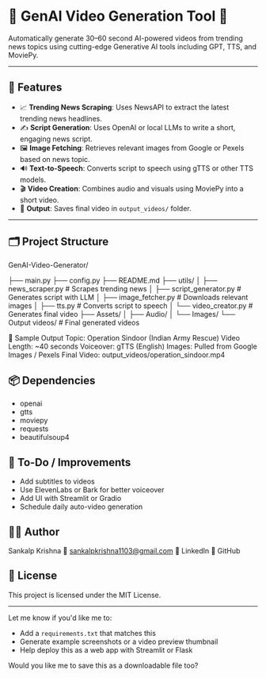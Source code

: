 # 🧠 GenAI Video Generation Tool 🎥

Automatically generate 30–60 second AI-powered videos from trending news topics using cutting-edge Generative AI tools including GPT, TTS, and MoviePy.

---

## 🚀 Features

- 📈 **Trending News Scraping**: Uses NewsAPI to extract the latest trending news headlines.
- ✍️ **Script Generation**: Uses OpenAI or local LLMs to write a short, engaging news script.
- 🖼️ **Image Fetching**: Retrieves relevant images from Google or Pexels based on news topic.
- 🔊 **Text-to-Speech**: Converts script to speech using gTTS or other TTS models.
- 🎬 **Video Creation**: Combines audio and visuals using MoviePy into a short video.
- 💾 **Output**: Saves final video in `output_videos/` folder.

---

## 🗂️ Project Structure

GenAI-Video-Generator/

├── main.py
├── config.py
├── README.md
├── utils/
│ ├── news_scraper.py # Scrapes trending news
│ ├── script_generator.py # Generates script with LLM
│ ├── image_fetcher.py # Downloads relevant images
│ ├── tts.py # Converts script to speech
│ └── video_creator.py # Generates final video
├── Assets/
│ ├── Audio/
│ └── Images/
└── Output videos/ # Final generated videos

🧪 Sample Output
Topic: Operation Sindoor (Indian Army Rescue)
Video Length: ~40 seconds
Voiceover: gTTS (English)
Images: Pulled from Google Images / Pexels
Final Video: output_videos/operation_sindoor.mp4

## 📦 Dependencies
- openai
- gtts
- moviepy
- requests
- beautifulsoup4

## 🔮 To-Do / Improvements
- Add subtitles to videos
- Use ElevenLabs or Bark for better voiceover
- Add UI with Streamlit or Gradio
- Schedule daily auto-video generation

## 👨‍💻 Author
Sankalp Krishna
📧 sankalpkrishna1103@gmail.com
🔗 LinkedIn
🔗 GitHub

## 📄 License
This project is licensed under the MIT License.

---

Let me know if you'd like me to:
- Add a `requirements.txt` that matches this
- Generate example screenshots or a video preview thumbnail
- Help deploy this as a web app with Streamlit or Flask

Would you like me to save this as a downloadable file too?
